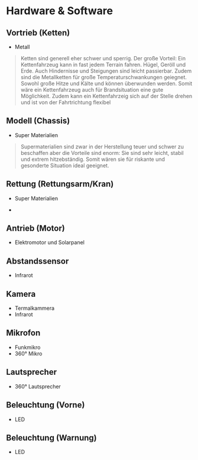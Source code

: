 # Hardware & Software

## Vortrieb (Ketten)
- Metall

> Ketten sind generell eher schwer und sperrig. 
Der große Vorteil: Ein Kettenfahrzeug kann in fast jedem Terrain fahren. Hügel, Geröll und Erde. Auch Hindernisse und Steigungen sind leicht passierbar. 
Zudem sind die Metallketten für große Temperaturschwankungen geiegnet. 
Sowohl große Hitze und Kälte und können überwunden werden. Somit wäre ein Kettenfahrzeug auch für Brandsituation eine gute Möglichkeit. 
Zudem kann ein Kettenfahrzeig sich auf der Stelle drehen und ist von der Fahrtrichtung flexibel

## Modell (Chassis)
- Super Materialien

> Supermaterialien sind zwar in der Herstellung teuer und schwer zu beschaffen aber die Vorteile sind enorm: Sie sind sehr leicht, stabil und extrem hitzebständig. Somit wären sie für riskante und gesonderte Situation ideal geeignet.

## Rettung (Rettungsarm/Kran)
- Super Materialien

-
## Antrieb (Motor)
-  Elektromotor und Solarpanel

## Abstandssensor 
- Infrarot

## Kamera
- Termalkammera
- Infrarot

## Mikrofon
- Funkmikro
- 360° Mikro

## Lautsprecher
- 360° Lautsprecher

## Beleuchtung (Vorne)
- LED

## Beleuchtung (Warnung)
- LED
